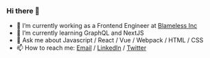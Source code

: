 ### Hi there 👋

- 🔭 I’m currently working as a Frontend Engineer at [Blameless Inc](https://blameless.com)
- 🌱 I’m currently learning GraphQL and NextJS
- 💬 Ask me about Javascript / React / Vue  / Webpack / HTML / CSS
- 📫 How to reach me: [Email](mailto:lgbartroli@gmail.com) / [LinkedIn](https://www.linkedin.com/in/lucas-bartroli-82a48b31/) / [Twitter](https://twitter.com/lbartroli88)

<!--
**lbartroli/lbartroli** is a ✨ _special_ ✨ repository because its `README.md` (this file) appears on your GitHub profile.

Here are some ideas to get you started:

- 🔭 I’m currently working on ...
- 🌱 I’m currently learning ...
- 👯 I’m looking to collaborate on ...
- 🤔 I’m looking for help with ...
- 💬 Ask me about ...
- 📫 How to reach me: ...
- 😄 Pronouns: ...
- ⚡ Fun fact: ...
-->
